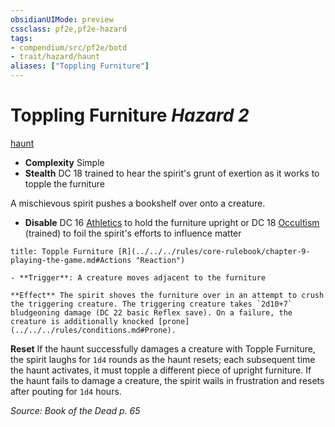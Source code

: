 ```yaml
---
obsidianUIMode: preview
cssclass: pf2e,pf2e-hazard
tags:
- compendium/src/pf2e/botd
- trait/hazard/haunt
aliases: ["Toppling Furniture"]
---
```

# Toppling Furniture *Hazard 2*  
[haunt](haunt.md)  

- **Complexity** Simple
- **Stealth** DC 18 trained to hear the spirit's grunt of exertion as it works to topple the furniture  

A mischievous spirit pushes a bookshelf over onto a creature.

- **Disable** DC 16 [Athletics](../../skills.md#Athletics) to hold the furniture upright or DC 18 [Occultism](../../skills.md#Occultism) (trained) to foil the spirit's efforts to influence matter  
     
```ad-embed-ability
title: Topple Furniture [R](../../../rules/core-rulebook/chapter-9-playing-the-game.md#Actions "Reaction")

- **Trigger**: A creature moves adjacent to the furniture

**Effect** The spirit shoves the furniture over in an attempt to crush the triggering creature. The triggering creature takes `2d10+7` bludgeoning damage (DC 22 basic Reflex save). On a failure, the creature is additionally knocked [prone](../../../rules/conditions.md#Prone).
```

**Reset** If the haunt successfully damages a creature with Topple Furniture, the spirit laughs for `1d4` rounds as the haunt resets; each subsequent time the haunt activates, it must topple a different piece of upright furniture. If the haunt fails to damage a creature, the spirit wails in frustration and resets after pouting for `1d4` hours.  

*Source: Book of the Dead p. 65*
